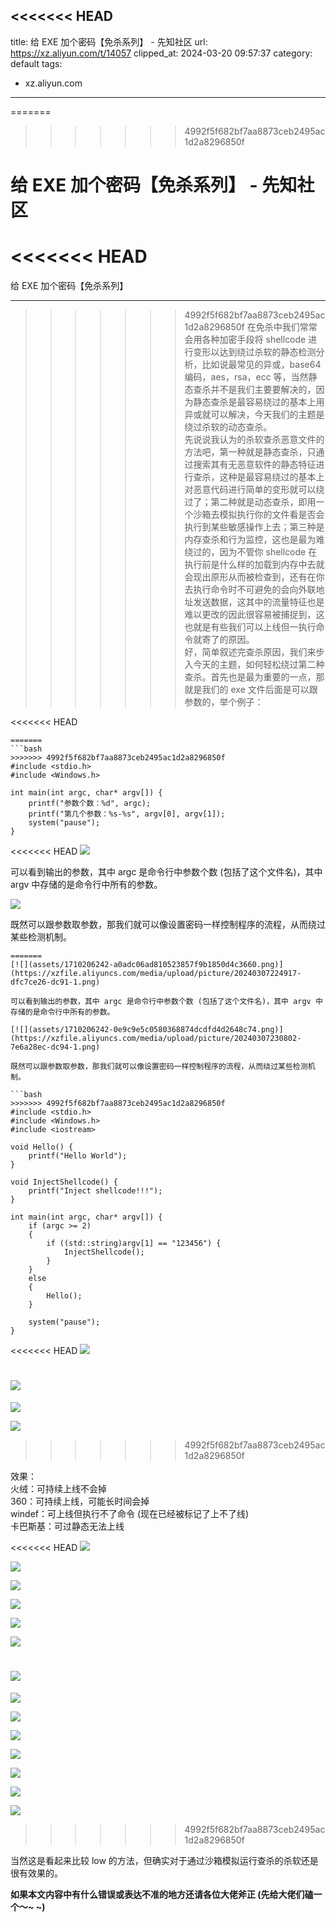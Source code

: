 <<<<<<< HEAD
---
title: 给 EXE 加个密码【免杀系列】 - 先知社区
url: https://xz.aliyun.com/t/14057
clipped_at: 2024-03-20 09:57:37
category: default
tags: 
 - xz.aliyun.com
---
=======
>>>>>>> 4992f5f682bf7aa8873ceb2495ac1d2a8296850f


# 给 EXE 加个密码【免杀系列】 - 先知社区

<<<<<<< HEAD
=======
给 EXE 加个密码【免杀系列】

- - -

>>>>>>> 4992f5f682bf7aa8873ceb2495ac1d2a8296850f
在免杀中我们常常会用各种加密手段将 shellcode 进行变形以达到绕过杀软的静态检测分析，比如说最常见的异或，base64 编码，aes，rsa，ecc 等，当然静态查杀并不是我们主要要解决的，因为静态查杀是最容易绕过的基本上用异或就可以解决，今天我们的主题是绕过杀软的动态查杀。  
先说说我认为的杀软查杀恶意文件的方法吧，第一种就是静态查杀，只通过搜索其有无恶意软件的静态特征进行查杀，这种是最容易绕过的基本上对恶意代码进行简单的变形就可以绕过了；第二种就是动态查杀，即用一个沙箱去模拟执行你的文件看是否会执行到某些敏感操作上去；第三种是内存查杀和行为监控，这也是最为难绕过的，因为不管你 shellcode 在执行前是什么样的加载到内存中去就会现出原形从而被检查到，还有在你去执行命令时不可避免的会向外联地址发送数据，这其中的流量特征也是难以更改的因此很容易被捕捉到，这也就是有些我们可以上线但一执行命令就寄了的原因。  
好，简单叙述完查杀原因，我们来步入今天的主题，如何轻松绕过第二种查杀。首先也是最为重要的一点，那就是我们的 exe 文件后面是可以跟参数的，举个例子：

<<<<<<< HEAD
```plain
=======
```bash
>>>>>>> 4992f5f682bf7aa8873ceb2495ac1d2a8296850f
#include <stdio.h>
#include <Windows.h>

int main(int argc, char* argv[]) {
    printf("参数个数：%d", argc);
    printf("第几个参数：%s-%s", argv[0], argv[1]);
    system("pause");
}
```

<<<<<<< HEAD
[![](assets/1710899857-a0adc06ad810523857f9b1850d4c3660.png)](https://xzfile.aliyuncs.com/media/upload/picture/20240307224917-dfc7ce26-dc91-1.png)

可以看到输出的参数，其中 argc 是命令行中参数个数 (包括了这个文件名)，其中 argv 中存储的是命令行中所有的参数。

[![](assets/1710899857-0e9c9e5c0580368874dcdfd4d2648c74.png)](https://xzfile.aliyuncs.com/media/upload/picture/20240307230802-7e6a28ec-dc94-1.png)

既然可以跟参数取参数，那我们就可以像设置密码一样控制程序的流程，从而绕过某些检测机制。

```plain
=======
[![](assets/1710206242-a0adc06ad810523857f9b1850d4c3660.png)](https://xzfile.aliyuncs.com/media/upload/picture/20240307224917-dfc7ce26-dc91-1.png)

可以看到输出的参数，其中 argc 是命令行中参数个数 (包括了这个文件名)，其中 argv 中存储的是命令行中所有的参数。

[![](assets/1710206242-0e9c9e5c0580368874dcdfd4d2648c74.png)](https://xzfile.aliyuncs.com/media/upload/picture/20240307230802-7e6a28ec-dc94-1.png)

既然可以跟参数取参数，那我们就可以像设置密码一样控制程序的流程，从而绕过某些检测机制。

```bash
>>>>>>> 4992f5f682bf7aa8873ceb2495ac1d2a8296850f
#include <stdio.h>
#include <Windows.h>
#include <iostream>

void Hello() {
    printf("Hello World");
}

void InjectShellcode() {
    printf("Inject shellcode!!!");
}

int main(int argc, char* argv[]) {
    if (argc >= 2)
    {
        if ((std::string)argv[1] == "123456") {
            InjectShellcode();
        }
    }
    else
    {
        Hello();
    }

    system("pause");
}
```

<<<<<<< HEAD
[![](assets/1710899857-4c931705a17a394840ed8d09c7c7fa00.png)](https://xzfile.aliyuncs.com/media/upload/picture/20240307231832-f5e2f768-dc95-1.png)

[![](assets/1710899857-be83e2e164d486274dd3f361337177ee.png)](https://xzfile.aliyuncs.com/media/upload/picture/20240307233051-ae0f6ae6-dc97-1.png)
=======
[![](assets/1710206242-4c931705a17a394840ed8d09c7c7fa00.png)](https://xzfile.aliyuncs.com/media/upload/picture/20240307231832-f5e2f768-dc95-1.png)

[![](assets/1710206242-be83e2e164d486274dd3f361337177ee.png)](https://xzfile.aliyuncs.com/media/upload/picture/20240307233051-ae0f6ae6-dc97-1.png)
>>>>>>> 4992f5f682bf7aa8873ceb2495ac1d2a8296850f

效果：  
火绒：可持续上线不会掉  
360：可持续上线，可能长时间会掉  
windef：可上线但执行不了命令 (现在已经被标记了上不了线)  
卡巴斯基：可过静态无法上线

<<<<<<< HEAD
[![](assets/1710899857-273866e5d7b6316a9af9c667571cd6b5.png)](https://xzfile.aliyuncs.com/media/upload/picture/20240307235139-96030af4-dc9a-1.png)

[![](assets/1710899857-06df86dc2a6ef2d5c4aaca1426b83a18.png)](https://xzfile.aliyuncs.com/media/upload/picture/20240307235404-ec5a05ec-dc9a-1.png)

[![](assets/1710899857-63c29cc309e1131685850c210198b223.png)](https://xzfile.aliyuncs.com/media/upload/picture/20240307235732-683e32e6-dc9b-1.png)

[![](assets/1710899857-28ead81afdf5c961ee2e3f6726094e6a.png)](https://xzfile.aliyuncs.com/media/upload/picture/20240307235840-90fdb828-dc9b-1.png)

[![](assets/1710899857-6277741c3a4464bac803d2ac7a4096da.png)](https://xzfile.aliyuncs.com/media/upload/picture/20240308000025-cf3e98d2-dc9b-1.png)

[![](assets/1710899857-f6a276b033c45885c0cceb3ed5efc6a2.png)](https://xzfile.aliyuncs.com/media/upload/picture/20240308002704-88620b66-dc9f-1.png)

[![](assets/1710899857-95a0ee00b266e0c7306589cd7e8ddb3c.png)](https://xzfile.aliyuncs.com/media/upload/picture/20240308003410-8659747a-dca0-1.png)
=======
[![](assets/1710206242-273866e5d7b6316a9af9c667571cd6b5.png)](https://xzfile.aliyuncs.com/media/upload/picture/20240307235139-96030af4-dc9a-1.png)

[![](assets/1710206242-06df86dc2a6ef2d5c4aaca1426b83a18.png)](https://xzfile.aliyuncs.com/media/upload/picture/20240307235404-ec5a05ec-dc9a-1.png)

[![](assets/1710206242-63c29cc309e1131685850c210198b223.png)](https://xzfile.aliyuncs.com/media/upload/picture/20240307235732-683e32e6-dc9b-1.png)

[![](assets/1710206242-28ead81afdf5c961ee2e3f6726094e6a.png)](https://xzfile.aliyuncs.com/media/upload/picture/20240307235840-90fdb828-dc9b-1.png)

[![](assets/1710206242-6277741c3a4464bac803d2ac7a4096da.png)](https://xzfile.aliyuncs.com/media/upload/picture/20240308000025-cf3e98d2-dc9b-1.png)

[![](assets/1710206242-f6a276b033c45885c0cceb3ed5efc6a2.png)](https://xzfile.aliyuncs.com/media/upload/picture/20240308002704-88620b66-dc9f-1.png)

[![](assets/1710206242-95a0ee00b266e0c7306589cd7e8ddb3c.png)](https://xzfile.aliyuncs.com/media/upload/picture/20240308003410-8659747a-dca0-1.png)
>>>>>>> 4992f5f682bf7aa8873ceb2495ac1d2a8296850f

当然这是看起来比较 low 的方法，但确实对于通过沙箱模拟运行查杀的杀软还是很有效果的。

**如果本文内容中有什么错误或表达不准的地方还请各位大佬斧正 (先给大佬们磕一个～~ ~)**
